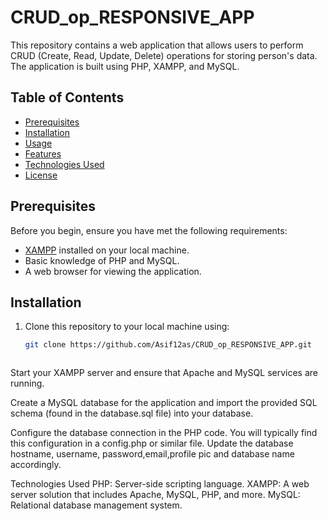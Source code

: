 # CRUD_op_RESPONSIVE_APP



This repository contains a web application that allows users to perform CRUD (Create, Read, Update, Delete) operations for storing person's data. The application is built using PHP, XAMPP, and MySQL.

## Table of Contents

- [Prerequisites](#prerequisites)
- [Installation](#installation)
- [Usage](#usage)
- [Features](#features)
- [Technologies Used](#technologies-used)
- [License](#license)

## Prerequisites

Before you begin, ensure you have met the following requirements:

- [XAMPP](https://www.apachefriends.org/index.html) installed on your local machine.
- Basic knowledge of PHP and MySQL.
- A web browser for viewing the application.

## Installation

1. Clone this repository to your local machine using:

   ```bash
   git clone https://github.com/Asif12as/CRUD_op_RESPONSIVE_APP.git



Start your XAMPP server and ensure that Apache and MySQL services are running.

Create a MySQL database for the application and import the provided SQL schema (found in the database.sql file) into your database.

Configure the database connection in the PHP code. You will typically find this configuration in a config.php or similar file. Update the database hostname, username, password,email,profile pic and database name accordingly.

Technologies Used
PHP: Server-side scripting language.
XAMPP: A web server solution that includes Apache, MySQL, PHP, and more.
MySQL: Relational database management system.

